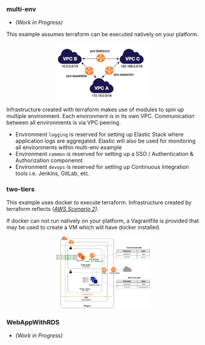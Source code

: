 ### multi-env
- _(Work in Progress)_

This example assumes terraform can be executed natively on your platform.

<p align="center">
  <img src="./pics/three-vpcs-peered-diagram.png" alt="AWS infra" style="width: 250px;"/>
</p>

Infrastructure created with terraform makes use of modules to spin up multiple environment. Each environment is in its own VPC. Communication between all environments is via VPC peering.
- Environment `logging` is reserved for setting up Elastic Stack where application logs are aggregated. Elastic will also be used for monitoring all environments within multi-env example
- Environment `common` is reserved for setting up a SSO / Authentication & Authorization componennt
- Environment `devops` is reserved for setting up Continuous Integration tools i.e. Jenkins, GitLab, etc.

### two-tiers
This example uses docker to execute terraform. Infrastructure created by terraform reflects _([AWS Scenario 2](http://docs.aws.amazon.com/AmazonVPC/latest/UserGuide/VPC_Scenario2.html))_.

If docker can not run natively on your platform, a Vagrantfile is provided that may be used to create a VM which will have docker installed.

<p align="center">
  <img src="./pics/aws-infra.png" alt="AWS infra" style="width: 250px;"/>
</p>

### WebAppWithRDS
- _(Work in Progress)_
